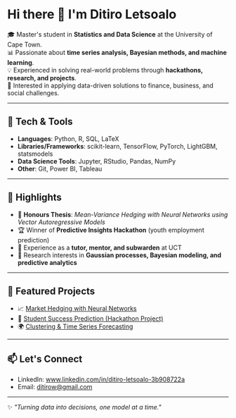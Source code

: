 # Hi there 👋 I'm Ditiro Letsoalo  

🎓 Master's student in **Statistics and Data Science** at the University of Cape Town.  
📊 Passionate about **time series analysis, Bayesian methods, and machine learning**.  
💡 Experienced in solving real-world problems through **hackathons, research, and projects**.  
🚀 Interested in applying data-driven solutions to finance, business, and social challenges.  

---

## 🔧 Tech & Tools
- **Languages**: Python, R, SQL, LaTeX  
- **Libraries/Frameworks**: scikit-learn, TensorFlow, PyTorch, LightGBM, statsmodels  
- **Data Science Tools**: Jupyter, RStudio, Pandas, NumPy  
- **Other**: Git, Power BI, Tableau  

---

## 📌 Highlights
- 🧾 **Honours Thesis**: *Mean-Variance Hedging with Neural Networks using Vector Autoregressive Models*  
- 🏆 Winner of **Predictive Insights Hackathon** (youth employment prediction)  
- 💼 Experience as a **tutor, mentor, and subwarden** at UCT  
- 🔬 Research interests in **Gaussian processes, Bayesian modeling, and predictive analytics**  

---

## 📂 Featured Projects
- 📈 [Market Hedging with Neural Networks](#)  
- 🤖 [Student Success Prediction (Hackathon Project)](#)  
- 🌍 [Clustering & Time Series Forecasting](#)  

---

## 📫 Let's Connect
- LinkedIn: www.linkedin.com/in/ditiro-letsoalo-3b908722a   
- Email: ditirow@gmail.com

---

✨ *"Turning data into decisions, one model at a time."*
